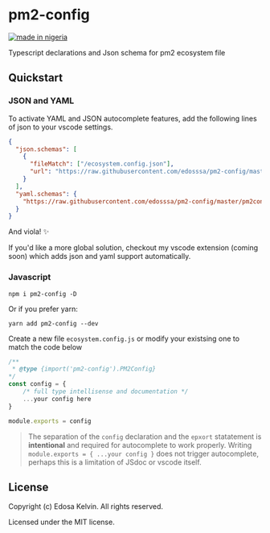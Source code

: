 # pm2-config

[![made in nigeria](https://img.shields.io/badge/made%20in-nigeria-008751.svg?style=for-the-badge)](https://github.com/acekyd/made-in-nigeria)

Typescript declarations and Json schema for pm2 ecosystem file

## Quickstart

### JSON and YAML

To activate YAML and JSON autocomplete features, add the following lines of json to your vscode settings.

```json
{
  "json.schemas": [
    {
      "fileMatch": ["/ecosystem.config.json"],
      "url": "https://raw.githubusercontent.com/edosssa/pm2-config/master/pm2config.json"
    }
  ],
  "yaml.schemas": {
    "https://raw.githubusercontent.com/edosssa/pm2-config/master/pm2config.json": "/ecosystem.config.yaml"
  }
}
```

And viola! ✨

If you'd like a more global solution, checkout my vscode extension (coming soon) which adds json and yaml support automatically.


### Javascript

`npm i pm2-config -D`

Or if you prefer yarn:

`yarn add pm2-config --dev`

Create a new file `ecosystem.config.js` or modify your existsing one to match the code below

```javascript
/**
 * @type {import('pm2-config').PM2Config}
*/
const config = {
    /* full type intellisense and documentation */
    ...your config here
}

module.exports = config
```

> The separation of the `config` declaration and the `epxort` statatement is **intentional** and required for autocomplete to work properly. Writing `module.exports = { ...your config }` does not trigger autocomplete, perhaps this is a limitation of JSdoc or vscode itself.

## License

Copyright (c) Edosa Kelvin. All rights reserved.

Licensed under the MIT license.
